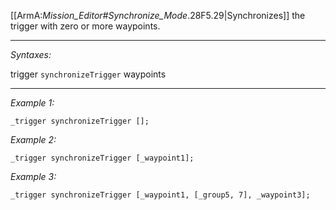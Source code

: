 [[ArmA:_Mission_Editor#Synchronize_Mode_.28F5.29|Synchronizes]] the trigger with zero or more waypoints.


---
*Syntaxes:*

trigger `synchronizeTrigger` waypoints

---
*Example 1:*

```sqf
_trigger synchronizeTrigger [];
```

*Example 2:*

```sqf
_trigger synchronizeTrigger [_waypoint1];
```

*Example 3:*

```sqf
_trigger synchronizeTrigger [_waypoint1, [_group5, 7], _waypoint3];
```
